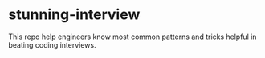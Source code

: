 # stunning-interview
This repo help engineers know most common patterns and tricks helpful in beating coding interviews.
